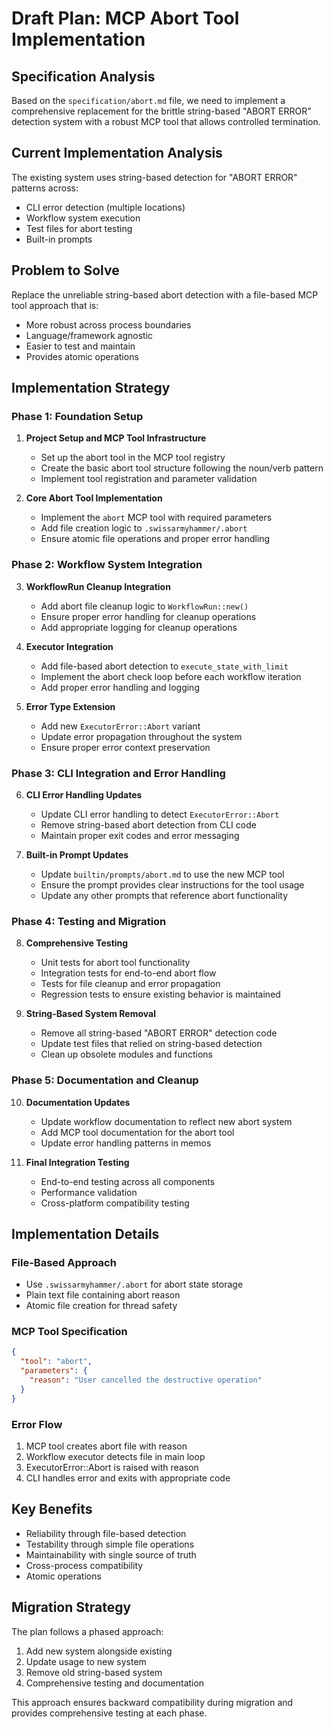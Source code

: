 # Draft Plan: MCP Abort Tool Implementation

## Specification Analysis
Based on the `specification/abort.md` file, we need to implement a comprehensive replacement for the brittle string-based "ABORT ERROR" detection system with a robust MCP tool that allows controlled termination.

## Current Implementation Analysis
The existing system uses string-based detection for "ABORT ERROR" patterns across:
- CLI error detection (multiple locations)
- Workflow system execution
- Test files for abort testing
- Built-in prompts

## Problem to Solve
Replace the unreliable string-based abort detection with a file-based MCP tool approach that is:
- More robust across process boundaries
- Language/framework agnostic
- Easier to test and maintain
- Provides atomic operations

## Implementation Strategy

### Phase 1: Foundation Setup
1. **Project Setup and MCP Tool Infrastructure**
   - Set up the abort tool in the MCP tool registry
   - Create the basic abort tool structure following the noun/verb pattern
   - Implement tool registration and parameter validation

2. **Core Abort Tool Implementation**
   - Implement the `abort` MCP tool with required parameters
   - Add file creation logic to `.swissarmyhammer/.abort`
   - Ensure atomic file operations and proper error handling

### Phase 2: Workflow System Integration
3. **WorkflowRun Cleanup Integration**
   - Add abort file cleanup logic to `WorkflowRun::new()`
   - Ensure proper error handling for cleanup operations
   - Add appropriate logging for cleanup operations

4. **Executor Integration**
   - Add file-based abort detection to `execute_state_with_limit`
   - Implement the abort check loop before each workflow iteration
   - Add proper error handling and logging

5. **Error Type Extension**
   - Add new `ExecutorError::Abort` variant
   - Update error propagation throughout the system
   - Ensure proper error context preservation

### Phase 3: CLI Integration and Error Handling
6. **CLI Error Handling Updates**
   - Update CLI error handling to detect `ExecutorError::Abort`
   - Remove string-based abort detection from CLI code
   - Maintain proper exit codes and error messaging

7. **Built-in Prompt Updates**
   - Update `builtin/prompts/abort.md` to use the new MCP tool
   - Ensure the prompt provides clear instructions for the tool usage
   - Update any other prompts that reference abort functionality

### Phase 4: Testing and Migration
8. **Comprehensive Testing**
   - Unit tests for abort tool functionality
   - Integration tests for end-to-end abort flow
   - Tests for file cleanup and error propagation
   - Regression tests to ensure existing behavior is maintained

9. **String-Based System Removal**
   - Remove all string-based "ABORT ERROR" detection code
   - Update test files that relied on string-based detection
   - Clean up obsolete modules and functions

### Phase 5: Documentation and Cleanup
10. **Documentation Updates**
    - Update workflow documentation to reflect new abort system
    - Add MCP tool documentation for the abort tool
    - Update error handling patterns in memos

11. **Final Integration Testing**
    - End-to-end testing across all components
    - Performance validation
    - Cross-platform compatibility testing

## Implementation Details

### File-Based Approach
- Use `.swissarmyhammer/.abort` for abort state storage
- Plain text file containing abort reason
- Atomic file creation for thread safety

### MCP Tool Specification
```json
{
  "tool": "abort", 
  "parameters": {
    "reason": "User cancelled the destructive operation"
  }
}
```

### Error Flow
1. MCP tool creates abort file with reason
2. Workflow executor detects file in main loop
3. ExecutorError::Abort is raised with reason
4. CLI handles error and exits with appropriate code

## Key Benefits
- Reliability through file-based detection
- Testability through simple file operations
- Maintainability with single source of truth
- Cross-process compatibility
- Atomic operations

## Migration Strategy
The plan follows a phased approach:
1. Add new system alongside existing
2. Update usage to new system
3. Remove old string-based system
4. Comprehensive testing and documentation

This approach ensures backward compatibility during migration and provides comprehensive testing at each phase.